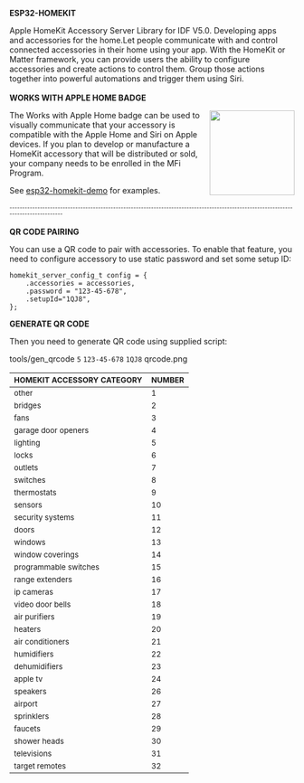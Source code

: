 <b>ESP32-HOMEKIT</b>

Apple HomeKit Accessory Server Library for IDF V5.0. Developing apps and accessories for the home.Let people communicate with and control connected accessories in their home using your app. With the HomeKit or Matter framework, you can provide users the ability to configure accessories and create actions to control them. Group those actions together into powerful automations and trigger them using Siri.
<br>
<br>
<b>WORKS WITH APPLE HOME BADGE</b>

<img  style="float: right;" src="https://github.com/AchimPieters/ESP32-SmartPlug/blob/main/images/works-with-apple-home.svg" width="150">

The Works with Apple Home badge can be used to visually communicate that your accessory is compatible with the Apple Home and Siri on Apple devices. If you plan to develop or manufacture a HomeKit accessory that will be distributed or sold, your company needs to be enrolled in the MFi Program.


See [esp32-homekit-demo](https://github.com/AchimPieters/esp32-homekit-demo) for examples.
<br>
<br>
<sub><sup>-------------------------------------------------------------------------------------------------------------------------------------</sup></sub>
<br>
<br>
<b>QR CODE PAIRING</b>

You can use a QR code to pair with accessories. To enable that feature, you need to configure accessory to use static password and set some setup ID:
```
homekit_server_config_t config = {
    .accessories = accessories,
    .password = "123-45-678",
    .setupId="1QJ8",
};
```
<b>GENERATE QR CODE</b>

Then you need to generate QR code using supplied script:

tools/gen_qrcode `5` `123-45-678` `1QJ8` qrcode.png


| <sup><b>HOMEKIT ACCESSORY CATEGORY</b></sup> | <sup><b>NUMBER</b></sup> |
|----------------------------|--------|
| <sup>other</sup>                      | <sup>1</sup>      |
| <sup>bridges</sup>                    | <sup>2</sup>      |
| <sup>fans</sup>                       | <sup>3</sup>      |
| <sup>garage door openers</sup>        | <sup>4</sup>      |
| <sup>lighting</sup>                   | <sup>5</sup>      |
| <sup>locks</sup>                      | <sup>6</sup>      |
| <sup>outlets</sup>                    | <sup>7</sup>      |
| <sup>switches</sup>                   | <sup>8</sup>      |
| <sup>thermostats</sup>                | <sup>9</sup>      |
| <sup>sensors</sup>                    | <sup>10</sup>     |
| <sup>security systems</sup>           | <sup>11</sup>     |
| <sup>doors</sup>                      | <sup>12</sup>     |
| <sup>windows</sup>                    | <sup>13</sup>     |
| <sup>window coverings</sup>           | <sup>14</sup>     |
| <sup>programmable switches</sup>      | <sup>15</sup>     |
| <sup>range extenders</sup>            | <sup>16</sup>     |
| <sup>ip cameras</sup>                 | <sup>17</sup>     |
| <sup>video door bells</sup>           | <sup>18</sup>     |
| <sup>air purifiers</sup>              | <sup>19</sup>     |
| <sup>heaters</sup>                    | <sup>20</sup>     |
| <sup>air conditioners</sup>           | <sup>21</sup>     |
| <sup>humidifiers</sup>                | <sup>22</sup>     |
| <sup>dehumidifiers</sup>              | <sup>23</sup>     |
| <sup>apple tv</sup>                   | <sup>24</sup>     |
| <sup>speakers</sup>                   | <sup>26</sup>     |
| <sup>airport</sup>                    | <sup>27</sup>     |
| <sup>sprinklers</sup>                 | <sup>28</sup>     |
| <sup>faucets</sup>                    | <sup>29</sup>     |
| <sup>shower heads</sup>               | <sup>30</sup>     |
| <sup>televisions</sup>                | <sup>31</sup>     |
| <sup>target remotes</sup>             | <sup>32</sup>     |


